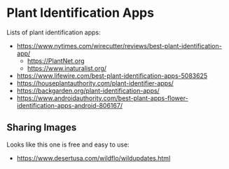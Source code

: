 # Plant Identification Apps

Lists of plant identification apps:

* https://www.nytimes.com/wirecutter/reviews/best-plant-identification-app/
  * https://PlantNet.org
  * https://www.inaturalist.org/
* https://www.lifewire.com/best-plant-identification-apps-5083625
* https://houseplantauthority.com/plant-identifier-apps/
* https://backgarden.org/plant-identification-apps/
* https://www.androidauthority.com/best-plant-apps-flower-identification-apps-android-806167/


## Sharing Images

Looks like this one is free and easy to use:

* https://www.desertusa.com/wildflo/wildupdates.html
